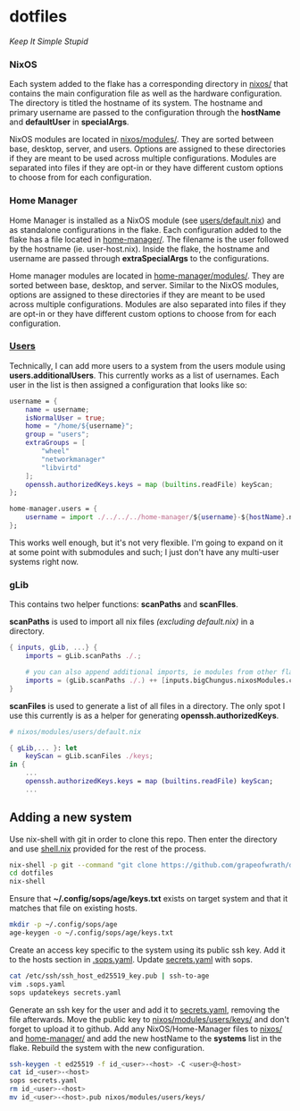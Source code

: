 # dotfiles

_Keep It Simple Stupid_

### NixOS

Each system added to the flake has a corresponding directory in
[nixos/](./nixos/) that contains the main configuration file as well as the
hardware configuration. The directory is titled the hostname of its system. The
hostname and primary username are passed to the configuration through the
**hostName** and **defaultUser** in **specialArgs**.

NixOS modules are located in [nixos/modules/](./nixos/modules/). They are sorted
between base, desktop, server, and users. Options are assigned to these
directories if they are meant to be used across multiple configurations. Modules
are separated into files if they are opt-in or they have different custom
options to choose from for each configuration.

### Home Manager

Home Manager is installed as a NixOS module (see
[users/default.nix](./nixos/modules/users/default.nix)) and as standalone
configurations in the flake. Each configuration added to the flake has a file
located in [home-manager/](./home-manager/). The filename is the user followed
by the hostname (ie. user-host.nix). Inside the flake, the hostname and username
are passed through **extraSpecialArgs** to the configurations.

Home manager modules are located in
[home-manager/modules/](./home-manager/modules/). They are sorted between base,
desktop, and server. Similar to the NixOS modules, options are assigned to these
directories if they are meant to be used across multiple configurations. Modules
are also separated into files if they are opt-in or they have different custom
options to choose from for each configuration.

### [Users](./nixos/modules/users/default.nix)

Technically, I can add more users to a system from the users module using
**users.additionalUsers**. This currently works as a list of usernames. Each
user in the list is then assigned a configuration that looks like so:

```nix
username = {
    name = username;
    isNormalUser = true;
    home = "/home/${username}";
    group = "users";
    extraGroups = [
        "wheel"
        "networkmanager"
        "libvirtd"
    ];
    openssh.authorizedKeys.keys = map (builtins.readFile) keyScan;
};

home-manager.users = {
    username = import ./../../../home-manager/${username}-${hostName}.nix;
};
```

This works well enough, but it's not very flexible. I'm going to expand on it at
some point with submodules and such; I just don't have any multi-user systems
right now.

### gLib

This contains two helper functions: **scanPaths** and **scanFIles**.

**scanPaths** is used to import all nix files _(excluding default.nix)_ in a
directory.

```nix
{ inputs, gLib, ...} {
    imports = gLib.scanPaths ./.;

    # you can also append additional imports, ie modules from other flakes
    imports = (gLib.scanPaths ./.) ++ [inputs.bigChungus.nixosModules.carrots];
}
```

**scanFiles** is used to generate a list of all files in a directory. The only
spot I use this currently is as a helper for generating
**openssh.authorizedKeys**.

```nix
# nixos/modules/users/default.nix

{ gLib,... }: let
    keyScan = gLib.scanFiles ./keys;
in {
    ...
    openssh.authorizedKeys.keys = map (builtins.readFile) keyScan;
    ...
```

## Adding a new system

Use nix-shell with git in order to clone this repo. Then enter the directory and
use [shell.nix](./shell.nix) provided for the rest of the process.

```sh
nix-shell -p git --command "git clone https://github.com/grapeofwrath/dotfiles.git"
cd dotfiles
nix-shell
```

Ensure that **~/.config/sops/age/keys.txt** exists on target system and that it
matches that file on existing hosts.

```sh
mkdir -p ~/.config/sops/age
age-keygen -o ~/.config/sops/age/keys.txt
```

Create an access key specific to the system using its public ssh key. Add it to
the hosts section in [.sops.yaml](./.sops.yaml). Update
[secrets.yaml](./secrets.yaml) with sops.

```sh
cat /etc/ssh/ssh_host_ed25519_key.pub | ssh-to-age
vim .sops.yaml
sops updatekeys secrets.yaml
```

Generate an ssh key for the user and add it to [secrets.yaml](./secrets.yaml),
removing the file afterwards. Move the public key to
[nixos/modules/users/keys/](./nixos/modules/users/keys/) and don't forget to
upload it to github. Add any NixOS/Home-Manager files to [nixos/](./nixos/) and
[home-manager/](./home-manager/) and add the new hostName to the **systems**
list in the flake. Rebuild the system with the new configuration.

```sh
ssh-keygen -t ed25519 -f id_<user>-<host> -C <user>@<host>
cat id_<user>-<host>
sops secrets.yaml
rm id_<user>-<host>
mv id_<user>-<host>.pub nixos/modules/users/keys/
```
